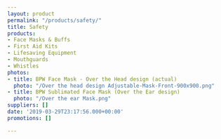 ```yaml
---
layout: product
permalink: "/products/safety/"
title: Safety
products:
- Face Masks & Buffs
- First Aid Kits
- Lifesaving Equipment
- Mouthguards
- Whistles
photos:
- title: BPW Face Mask - Over the Head design (actual)
  photo: "/Over the head design Adjustable-Mask-Front-900x900.png"
- title: BPW Sublimated Face Mask (Over the Ear design)
  photo: "/Over the ear Mask.png"
suppliers: []
date: '2019-03-29T23:17:56.000+00:00'
promotions: []

---
```

